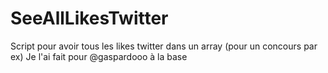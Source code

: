 # SeeAllLikesTwitter
Script pour avoir tous les likes twitter dans un array (pour un concours par ex)
Je l'ai fait pour @gaspardooo à la base

